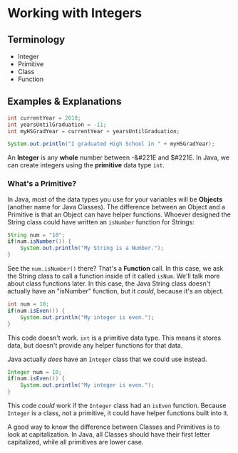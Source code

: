 # Working with Integers

## Terminology
* Integer
* Primitive
* Class
* Function


## Examples & Explanations
```java
int currentYear = 2018;
int yearsUntilGraduation = -11;
int myHSGradYear = currentYear + yearsUntilGraduation;

System.out.println("I graduated High School in " + myHSGradYear);
```

An **Integer** is any **whole** number between -&#221E and $#221E. In Java, we can create integers using the **primitive** data type ```int```.

### What's a Primitive?
In Java, most of the data types you use for your variables will be **Objects** (another name for Java Classes). The difference between an Object and a Primitive is that an Object can have helper functions. Whoever designed the String class could have written an ```isNumber``` function for Strings:

```java
String num = "10";
if(num.isNumber()) {
    System.out.println("My String is a Number.");
}
```

See the ```num.isNumber()``` there? That's a **Function** call. In this case, we ask the String class to call a function inside of it called ```isNum```. We'll talk more about class functions later. In this case, the Java String class doesn't actually have an "isNumber" function, but it _could_, because it's an object.

```java
int num = 10;
if(num.isEven()) {
    System.out.println("My integer is even.");    
}
```

This code doesn't work. ```int``` is a primitive data type. This means it stores data, but doesn't provide any helper functions for that data.

Java actually _does_ have an ```Integer``` class that we could use instead.

```java
Integer num = 10;
if(num.isEven()) {
    System.out.println("My integer is even.");        
}
```

This code _could_ work if the ```Integer``` class had an ```isEven``` function. Because ```Integer``` is a class, not a primitive, it could have helper functions built into it.

A good way to know the difference between Classes and Primitives is to look at capitalization. In Java, all Classes should have their first letter capitalized, while all primitives are lower case.

